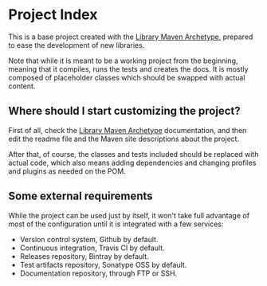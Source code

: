 # Project Index

This is a base project created with the [Library Maven Archetype][library-archetype], prepared to ease the development of new libraries.

Note that while it is meant to be a working project from the beginning, meaning that it compiles, runs the tests and creates the docs. It is mostly composed of placeholder classes which should be swapped with actual content.

## Where should I start customizing the project?

First of all, check the [Library Maven Archetype][library-archetype] documentation, and then edit the readme file and the Maven site descriptions about the project.

After that, of course, the classes and tests included should be replaced with actual code, which also means adding dependencies and changing profiles and plugins as needed on the POM.

## Some external requirements

While the project can be used just by itself, it won't take full advantage of most of the configuration until it is integrated with a few services:

- Version control system, Github by default.
- Continuous integration, Travis CI by default.
- Releases repository, Bintray by default.
- Test artifacts repository, Sonatype OSS by default.
- Documentation repository, through FTP or SSH.

[library-archetype]: https://github.com/Bernardo-MG/library-maven-archetype